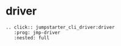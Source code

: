 # driver

```{eval-rst}
.. click:: jumpstarter_cli_driver:driver
   :prog: jmp-driver
   :nested: full
```
